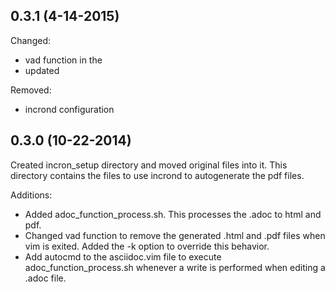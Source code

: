 ## 0.3.1 (4-14-2015)

Changed:
  - vad function in the 
  - updated 

Removed:
  - incrond configuration



## 0.3.0 (10-22-2014)

Created incron_setup directory and moved original files into it. This directory contains the files to use incrond to autogenerate the pdf files.

Additions:
  - Added adoc_function_process.sh. This processes the .adoc to html and pdf.
  - Changed vad function to remove the generated .html and .pdf files when vim is exited. Added the -k option to override this behavior.
  - Add autocmd to the asciidoc.vim file to execute adoc_function_process.sh whenever a write is performed when editing a .adoc file.


